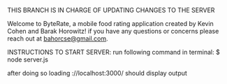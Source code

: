 THIS BRANCH IS IN CHARGE OF UPDATING CHANGES TO THE SERVER

Welcome to ByteRate, a mobile food rating application 
created by Kevin Cohen and Barak Horowitz!
if you have any questions or concerns please reach out at
bahorcse@gmail.com.


INSTRUCTIONS TO START SERVER:
run following command in terminal:
$ node server.js

after doing so loading ://localhost:3000/ should display output